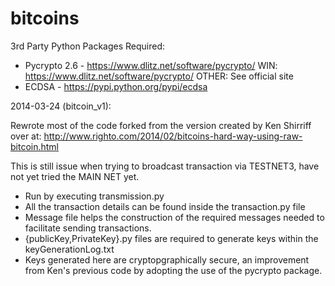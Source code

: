 bitcoins
========


3rd Party Python Packages Required:
- Pycrypto 2.6 - https://www.dlitz.net/software/pycrypto/ 
	WIN: https://www.dlitz.net/software/pycrypto/
	OTHER: See official site
- ECDSA - https://pypi.python.org/pypi/ecdsa


2014-03-24 (bitcoin_v1):

Rewrote most of the code forked from the version created by Ken Shirriff over at: 
http://www.righto.com/2014/02/bitcoins-hard-way-using-raw-bitcoin.html

This is still issue when trying to broadcast transaction via TESTNET3, have not yet tried the MAIN NET yet.

- Run by executing transmission.py
- All the transaction details can be found inside the transaction.py file
- Message file helps the construction of the required messages needed to facilitate sending transactions.
- {publicKey,PrivateKey}.py files are required to generate keys within the keyGenerationLog.txt
- Keys generated here are cryptopgraphically secure, an improvement from Ken's previous code by adopting the use of the pycrypto package.

